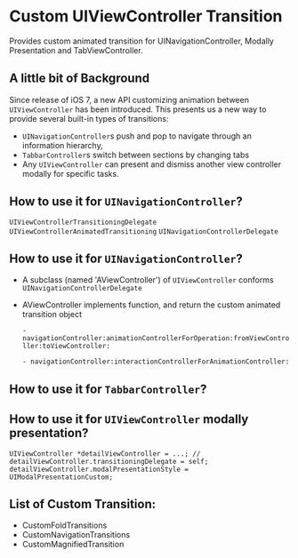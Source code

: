 # Custom UIViewController Transition
Provides custom animated transition for UINavigationController, Modally Presentation and TabViewController.

## A little bit of Background
Since release of iOS 7, a new API customizing animation between `UIViewController` has been introduced. This presents us a new way to provide several built-in types of transitions:
- `UINavigationController`s push and pop to navigate through an information hierarchy, 
- `TabbarController`s switch between sections by changing tabs
- Any `UIViewController` can present and dismiss another view controller modally for specific tasks.

## How to use it for `UINavigationController`?
`UIViewControllerTransitioningDelegate`
`UIViewControllerAnimatedTransitioning`
`UINavigationControllerDelegate`

## How to use it for `UINavigationController`?
- A subclass (named 'AViewController') of `UIViewController` conforms `UINavigationControllerDelegate`
- AViewController implements function, and return the custom animated transition object 

    `- navigationController:animationControllerForOperation:fromViewController:toViewController:`
    
    `- navigationController:interactionControllerForAnimationController:`

## How to use it for `TabbarController`?

## How to use it for `UIViewController` modally presentation?
```
UIViewController *detailViewController = ...; // 
detailViewController.transitioningDelegate = self;
detailViewController.modalPresentationStyle = UIModalPresentationCustom;
```
## List of Custom Transition:
- CustomFoldTransitions
- CustomNavigationTransitions
- CustomMagnifiedTransition
